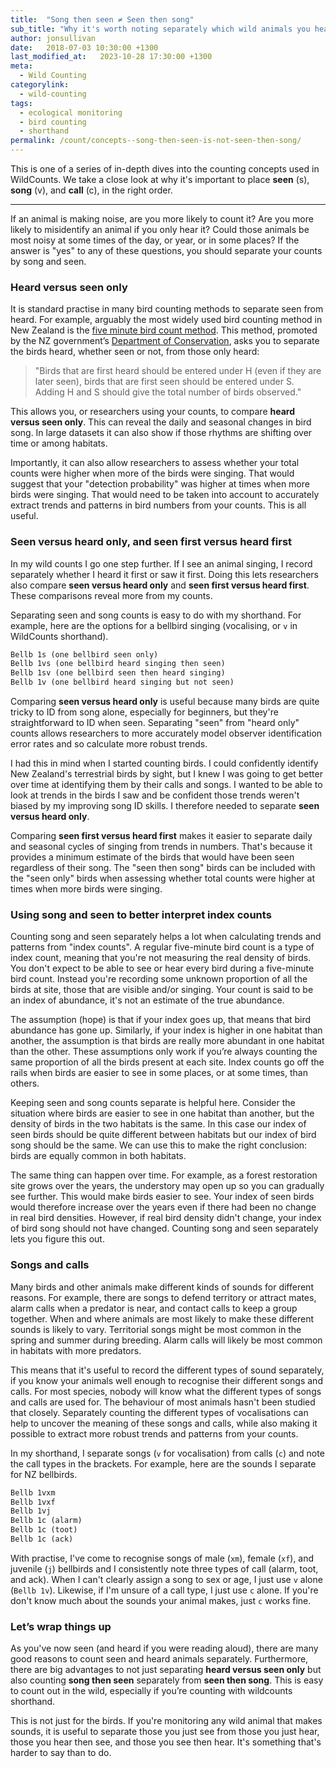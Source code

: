```yaml
---
title:  "Song then seen ≠ Seen then song"
sub_title: "Why it's worth noting separately which wild animals you hear then see and those you see then hear."
author: jonsullivan
date:   2018-07-03 10:30:00 +1300
last_modified_at:   2023-10-28 17:30:00 +1300
meta: 
  - Wild Counting
categorylink:
  - wild-counting
tags:
  - ecological monitoring
  - bird counting
  - shorthand
permalink: /count/concepts--song-then-seen-is-not-seen-then-song/
---
```


<div class="well">
This is one of a series of in-depth dives into the counting concepts used in WildCounts. We take a close look at why it's important to place <strong>seen</strong> (s), <strong>song</strong> (v), and <strong>call</strong> (c), in the right order.
</div>

---

If an animal is making noise, are you more likely to count it? Are you more likely to misidentify an animal if you only hear it? Could those animals be most noisy at some times of the day, or year, or in some places? If the answer is "yes" to any of these questions, you should separate your counts by song and seen.

### Heard versus seen only

It is standard practise in many bird counting methods to separate seen from heard. For example, arguably the most widely used bird counting method in New Zealand is the [five minute bird count method](https://www.doc.govt.nz/our-work/five-minute-bird-counts/find-5mbc-studies/). This method, promoted by the NZ government’s [Department of Conservation](https://www.doc.govt.nz/Documents/conservation/native-animals/birds/5mbc-standard-data-form.pdf), asks you to separate the birds heard, whether seen or not, from those only heard:

> "Birds that are first heard should be entered under H (even if they are later seen), birds that are first seen should be entered under S. Adding H and S should give the total number of birds observed."

This allows you, or researchers using your counts, to compare **heard versus seen only**. This can reveal the daily and seasonal changes in bird song. In large datasets it can also show if those rhythms are shifting over time or among habitats.

Importantly, it can also allow researchers to assess whether your total counts were higher when more of the birds were singing. That would suggest that your "detection probability" was higher at times when more birds were singing. That would need to be taken into account to accurately extract trends and patterns in bird numbers from your counts. This is all useful.

### Seen versus heard only, and seen first versus heard first

In my wild counts I go one step further. If I see an animal singing, I record separately whether I heard it first or saw it first.  Doing this lets researchers also compare **seen versus heard only** and **seen first versus heard first**. These comparisons reveal more from my counts. 

Separating seen and song counts is easy to do with my shorthand. For example, here are the options for a bellbird singing (vocalising, or `v` in WildCounts shorthand).

 ```md
Bellb 1s (one bellbird seen only)
Bellb 1vs (one bellbird heard singing then seen)
Bellb 1sv (one bellbird seen then heard singing)
Bellb 1v (one bellbird heard singing but not seen)
```

Comparing **seen versus heard only** is useful because many birds are quite tricky to ID from song alone, especially for beginners, but they're straightforward to ID when seen. Separating "seen" from "heard only" counts allows researchers to more accurately model observer identification error rates and so calculate more robust trends. 

I had this in mind when I started counting birds. I could confidently identify New Zealand's terrestrial birds by sight, but I knew I was going to get better over time at identifying them by their calls and songs. I wanted to be able to look at trends in the birds I saw and be confident those trends weren't biased by my improving song ID skills. I therefore needed to separate **seen versus heard only**.

Comparing **seen first versus heard first** makes it easier to separate daily and seasonal cycles of singing from trends in numbers. That's because it provides a minimum estimate of the birds that would have been seen regardless of their song. The "seen then song" birds can be included with the "seen only" birds when assessing whether total counts were higher at times when more birds were singing. 

### Using song and seen to better interpret index counts

Counting song and seen separately helps a lot when calculating trends and patterns from "index counts". A regular five-minute bird count is a type of index count, meaning that you're not measuring the real density of birds. You don't expect to be able to see or hear every bird during a five-minute bird count. Instead you're recording some unknown proportion of all the birds at site, those that are visible and/or singing. Your count is said to be an index of abundance, it's not an estimate of the true abundance.

The assumption (hope) is that if your index goes up, that means that bird abundance has gone up. Similarly, if your index is higher in one habitat than another, the assumption is that birds are really more abundant in one habitat than the other. These assumptions only work if you’re always counting the same proportion of all the birds present at each site. Index counts go off the rails when birds are easier to see in some places, or at some times, than others.

Keeping seen and song counts separate is helpful here. Consider the situation where birds are easier to see in one habitat than another, but the density of birds in the two habitats is the same. In this case our index of seen birds should be quite different between habitats but our index of bird song should be the same. We can use this to make the right conclusion: birds are equally common in both habitats.

The same thing can happen over time. For example, as a forest restoration site grows over the years, the understory may open up so you can gradually see further. This would make birds easier to see. Your index of seen birds would therefore increase over the years even if there had been no change in real bird densities. However, if real bird density didn't change, your index of bird song should not have changed. Counting song and seen separately lets you figure this out.

### Songs and calls

Many birds and other animals make different kinds of sounds for different reasons. For example, there are songs to defend territory or attract mates, alarm calls when a predator is near, and contact calls to keep a group together. When and where animals are most likely to make these different sounds is likely to vary. Territorial songs might be most common in the spring and summer during breeding. Alarm calls will likely be most common in habitats with more predators.

This means that it's useful to record the different types of sound separately, if you know your animals well enough to recognise their different songs and calls. For most species, nobody will know what the different types of songs and calls are used for. The behaviour of most animals hasn't been studied that closely. Separately counting the different types of vocalisations can help to uncover the meaning of these songs and calls, while also making it possible to extract more robust trends and patterns from your counts.

In my shorthand, I separate songs (`v` for vocalisation) from calls (`c`) and note the call types in the brackets. For example, here are the sounds I separate for NZ bellbirds.

 ```md
Bellb 1vxm
Bellb 1vxf
Bellb 1vj
Bellb 1c (alarm)
Bellb 1c (toot)
Bellb 1c (ack)
```

With practise, I've come to recognise songs of male (`xm`), female (`xf`), and juvenile (`j`) bellbirds and I consistently note three types of call (alarm, toot, and ack). When I can't clearly assign a song to sex or age, I just use `v` alone (`Bellb 1v`). Likewise, if I'm unsure of a call type, I just use `c` alone. If you're don't know much about the sounds your animal makes, just `c` works fine.


### Let’s wrap things up

As you've now seen (and heard if you were reading aloud), there are many good reasons to count seen and heard animals separately. Furthermore, there are big advantages to not just separating **heard versus seen only** but also counting **song then seen** separately from **seen then song**. This is easy to count out in the wild, especially if you’re counting with wildcounts shorthand.

This is not just for the birds. If you're monitoring any wild animal that makes sounds, it is useful to separate those you just see from those you just hear, those you hear then see, and those you see then hear. It's something that's harder to say than to do.
